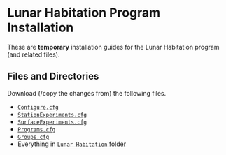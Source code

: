 # Lunar Habitation Program Installation

These are **temporary** installation guides for the Lunar Habitation program (and related files). 

## Files and Directories
Download (/copy the changes from) the following files.
- [`Configure.cfg`](https://github.com/Mmeridian/RP-1_Mm/tree/master/GameData/RP-1/Science/Configure.cfg)
- [`StationExperiments.cfg`](https://github.com/Mmeridian/RP-1_Mm/tree/master/GameData/RP-1/Science/Experiments/CrewScience/StationExperiments.cfg)
- [`SurfaceExperiments.cfg`](https://github.com/Mmeridian/RP-1_Mm/tree/master/GameData/RP-1/Science/Experiments/CrewScience/SurfaceExperiments.cfg)
- [`Programs.cfg`](https://github.com/Mmeridian/RP-1_Mm/tree/master/GameData/RP-1/Programs/Programs.cfg)
- [`Groups.cfg`](https://github.com/Mmeridian/RP-1_Mm/tree/master/GameData/RP-1/Contracts/Groups.cfg)
- Everything in [`Lunar Habitation` folder](https://github.com/Mmeridian/RP-1_Mm/tree/master/GameData/RP-1/Contracts/Lunar%20Habitation)
